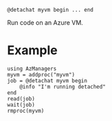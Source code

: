 ```
@detachat myvm begin ... end
```

Run code on an Azure VM.

# Example

```
using AzManagers
myvm = addproc("myvm")
job = @detachat myvm begin
    @info "I'm running detached"
end
read(job)
wait(job)
rmproc(myvm)
```
